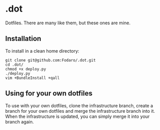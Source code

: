 .dot
====

Dotfiles. There are many like them, but these ones are mine.

Installation
------------

To install in a clean home directory:

	git clone git@github.com:Fodaro/.dot.git
	cd .dot/
	chmod +x deploy.py
	./deploy.py
	vim +BundleInstall +qall

Using for your own dotfiles
---------------------------

To use with your own dotfiles, clone the infrastructure branch, create a branch for your own dotfiles and merge the infrastructure branch into it. When the infrastructure is updated, you can simply merge it into your branch again.
